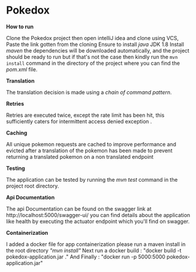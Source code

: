 # Pokedox

**How to run**


Clone the Pokedox project then
open intelliJ idea and clone using VCS, Paste the link gotten from the cloning
Ensure to install _java_ JDK 1.8
Install _maven_
the dependencies will be downloaded automatically, and the project should be ready to
run but if that's not the case then kindly run the `mvn install` command in the directory of the project where you can
find the _pom.xml_ file.

**Translation**

The translation decision is made using a _chain of command pattern_.

**Retries**

Retries are executed twice, except the rate limit has been hit, this sufficiently caters for intermittent access denied exception .

**Caching**

All unique pokemon requests are cached to improve performance and evicted after a translation of the pokemon has been
made to prevent returning a translated pokemon on a non translated endpoint

**Testing**

The application can be tested by running the _mvn test_ command in the project root directory.

**Api Documentation**

The api Documentation can be found on the swagger link at http://localhost:5000/swagger-ui/
you can find details about the application like health by executing the actuator endpoint which you'll find on swagger.

**Containerization**

I added a docker file for app containerization please run a maven install in the root directory _"mvn install"_
Next run a docker build : "docker build -t pokedox-application.jar ."
And Finally : "docker run -p 5000:5000 pokedox-application.jar"
